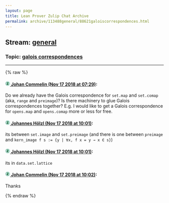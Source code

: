 ```yaml
---
layout: page
title: Lean Prover Zulip Chat Archive 
permalink: archive/113488general/88621galoiscorrespondences.html
---
```


## Stream: [general](index.html)
### Topic: [galois correspondences](88621galoiscorrespondences.html)

---


{% raw %}
#### [![Click to go to Zulip](../../assets/img/zulip2.png) Johan Commelin (Nov 17 2018 at 07:29)](https://leanprover.zulipchat.com/#narrow/stream/113488-general/topic/galois%20correspondences/near/147866625):
Do we already have the Galois correspondence for `set.map` and `set.comap` (aka, `range` and `preimage`)?
Is there machinery to glue Galois correspondences together? E.g. I would like to get a Galois correspondence for `opens.map` and `opens.comap` more or less for free.

#### [![Click to go to Zulip](../../assets/img/zulip2.png) Johannes Hölzl (Nov 17 2018 at 10:01)](https://leanprover.zulipchat.com/#narrow/stream/113488-general/topic/galois%20correspondences/near/147870563):
its between `set.image` and `set.preimage` (and there is one between `preimage` and `kern_image f s := {y | ∀x, f x = y → x ∈ s}`)

#### [![Click to go to Zulip](../../assets/img/zulip2.png) Johannes Hölzl (Nov 17 2018 at 10:01)](https://leanprover.zulipchat.com/#narrow/stream/113488-general/topic/galois%20correspondences/near/147870566):
its in `data.set.lattice`

#### [![Click to go to Zulip](../../assets/img/zulip2.png) Johan Commelin (Nov 17 2018 at 10:02)](https://leanprover.zulipchat.com/#narrow/stream/113488-general/topic/galois%20correspondences/near/147870605):
Thanks


{% endraw %}
